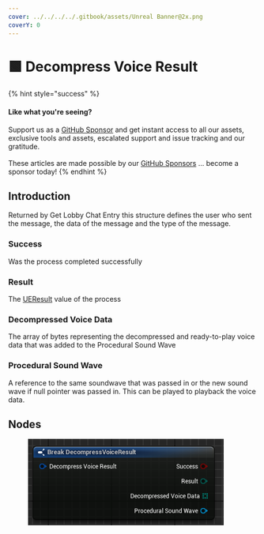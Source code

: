 ```yaml
---
cover: ../../../../.gitbook/assets/Unreal Banner@2x.png
coverY: 0
---
```


# 🟩 Decompress Voice Result

{% hint style="success" %}
#### Like what you're seeing?

Support us as a [GitHub Sponsor](../../../../become-a-sponsor/) and get instant access to all our assets, exclusive tools and assets, escalated support and issue tracking and our gratitude.\
\
These articles are made possible by our [GitHub Sponsors](../../../../become-a-sponsor/) ... become a sponsor today!
{% endhint %}

## Introduction

Returned by Get Lobby Chat Entry this structure defines the user who sent the message, the data of the message and the type of the message.

### Success

Was the process completed successfully

### Result

The [UEResult](../enumerators/ueresult.md) value of the process

### Decompressed Voice Data

The array of bytes representing the decompressed and ready-to-play voice data that was added to the Procedural Sound Wave

### Procedural Sound Wave

A reference to the same soundwave that was passed in or the new sound wave if null pointer was passed in. This can be played to playback the voice data.

## Nodes

<figure><img src="../../../../.gitbook/assets/image (46).png" alt=""><figcaption></figcaption></figure>
